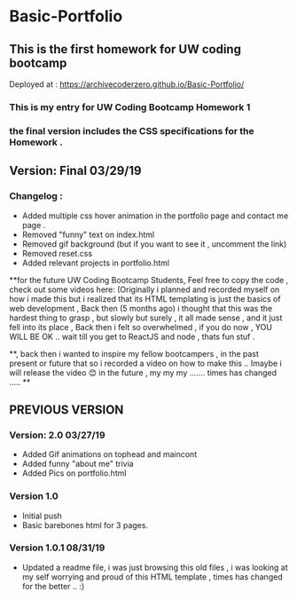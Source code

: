 # Basic-Portfolio
## This is the first homework for UW coding bootcamp


Deployed at : https://archivecoderzero.github.io/Basic-Portfolio/

### This is my entry for UW Coding Bootcamp Homework 1 
### the final version includes the CSS specifications for the Homework .
## Version: Final 03/29/19
### Changelog :
  - Added multiple css hover animation in the portfolio page and contact me page .
  - Removed "funny" text on index.html 
  - Removed gif background (but if you want to see it , uncomment the link)
  - Removed reset.css
  - Added relevant projects in portfolio.html
    
**for the future UW Coding Bootcamp Students, Feel free to copy the code , check out some videos here: (Originally i planned and recorded myself on how i made this but i realized that its HTML templating is just the basics of web development , Back then (5 months ago) i thought that this was the hardest thing to grasp , but slowly but surely , it all made sense , and it just fell into its place , Back then i felt so overwhelmed , if you do now , YOU WILL BE OK .. wait till you get to ReactJS and node , thats fun stuf  .

**, back then i wanted to inspire my fellow bootcampers , in the past present or future that so i recorded a video on how to make this .. Imaybe i will release the video 😊 in the future , my my my ....... times has changed ..... **

## PREVIOUS VERSION
### Version: 2.0 03/27/19
  - Added Gif animations on tophead and maincont
  - Added funny "about me" trivia 
  - Added Pics on portfolio.html
### Version 1.0
  - Initial push
  - Basic barebones html for 3 pages.
### Version 1.0.1 08/31/19
  - Updated a readme file, i was just browsing this old files , i was looking at my self worrying and proud of this HTML template  , times has changed for the better ..  :)
    
 

